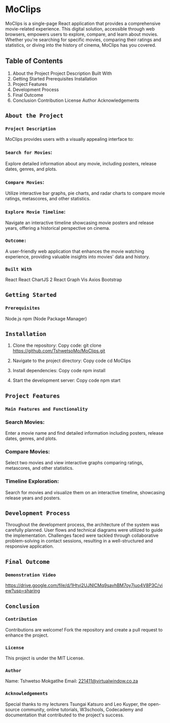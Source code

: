 # MoClips


MoClips is a single-page React application that provides a comprehensive movie-related experience. This digital solution, accessible through web browsers, empowers users to explore, compare, and learn about movies. Whether you're searching for specific movies, comparing their ratings and statistics, or diving into the history of cinema, MoClips has you covered.

## Table of Contents

1. About the Project
Project Description
Built With
2. Getting Started 
Prerequisites 
Installation
3. Project Features
4. Development Process
5. Final Outcome
6. Conclusion 
Contribution 
License 
Author 
Acknowledgements


## `About the Project`
### `Project Description`

MoClips provides users with a visually appealing interface to:

### `Search for Movies`: 
Explore detailed information about any movie, including posters, release dates, genres, and plots.

### `Compare Movies`: 
Utilize interactive bar graphs, pie charts, and radar charts to compare movie ratings, metascores, and other statistics. 

### `Explore Movie Timeline`: 
Navigate an interactive timeline showcasing movie posters and release years, offering a historical perspective on cinema. 

### `Outcome:` 
A user-friendly web application that enhances the movie watching experience, providing valuable insights into movies' data and history.

### `Built With`
React
React ChartJS 2
React Graph Vis
Axios
Bootstrap

## `Getting Started`
### `Prerequisites`
Node.js
npm (Node Package Manager)

## `Installation`
1. Clone the repository:
Copy code: git clone https://github.com/TshwetsoMo/MoClips.git

2. Navigate to the project directory:
Copy code cd MoClips

3. Install dependencies:
Copy code npm install

4. Start the development server:
Copy code npm start

## `Project Features`
### `Main Features and Functionality`

### Search Movies: 
Enter a movie name and find detailed information including posters, release dates, genres, and plots.
### Compare Movies: 
Select two movies and view interactive graphs comparing ratings, metascores, and other statistics.
### Timeline Exploration: 
Search for movies and visualize them on an interactive timeline, showcasing release years and posters.

## `Development Process`

Throughout the development process, the architecture of the system was carefully planned. User flows and technical diagrams were utilized to guide the implementation. Challenges faced were tackled through collaborative problem-solving in contact sessions, resulting in a well-structured and responsive application.

## `Final Outcome`
### `Demonstration Video`

https://drive.google.com/file/d/1Htyi2UJNlCMq9savhBM7oy7juo4V8P3C/view?usp=sharing

## `Conclusion`
### `Contribution`
Contributions are welcome! Fork the repository and create a pull request to enhance the project.
### `License`
This project is under the MIT License.
### `Author`
Name: Tshwetso Mokgatlhe
Email: 221411@virtualwindow.co.za
### `Acknowledgements`
Special thanks to my lecturers Tsungai Katsuro and Leo Kuyper, the open-source community, online tutorials, W3schools, Codecademy and documentation that contributed to the project's success.
